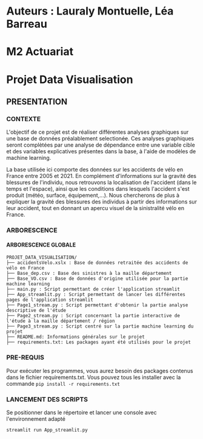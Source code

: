 # Auteurs : Lauraly Montuelle, Léa Barreau
# M2 Actuariat 
# Projet Data Visualisation

## PRESENTATION
### CONTEXTE

L'objectif de ce projet est de réaliser différentes analyses graphiques sur une base de données préalablement selectionée. Ces analyses graphiques seront complètées par une analyse de dépendance entre une variable cible et des variables explicatives présentes dans la base, à l'aide de modèles de machine learning. 
		
La base utilisée ici comporte des données sur les accidents de vélo en France entre 2005 et 2021. En complément d'informations sur la gravité des blessures de l'individu, nous retrouvons la localisation de l'accident (dans le temps et l'espace), ainsi que les conditions dans lesquels l'accident s'est produit (météo, surface, équipement,...). Nous chercherons de plus à expliquer la gravité des blessures des individus à partir des informations sur leur accident, tout en donnant un apercu visuel de la sinistralité vélo en France.


### ARBORESCENCE
#### ARBORESCENCE GLOBALE
```
PROJET_DATA_VISUALISATION/
├── accidentsVelo.xslx : Base de données retraitée des accidents de vélo en France
├── Base_dep.csv : Base des sinistres à la maille département
├── Base_VO.csv : Base de données d'origine utilisée pour la partie machine learning
├── main.py : Script permettant de créer l'application streamlit
├── App_streamlit.py : Script permettant de lancer les différentes pages de l'application streamlit
├── Page1_stream.py : Script permettant d'obtenir la partie analyse descriptive de l'étude
├── Page2_stream.py : Script concernant la partie interactive de l'étude à la maille département / région
├── Page3_stream.py : Script centré sur la partie machine learning du projet
├── README.md: Informations générales sur le projet
├── requirements.txt: Les packages ayant été utilisés pour le projet
```

### PRE-REQUIS
Pour exécuter les programmes, vous aurez besoin des packages contenus dans le fichier requirements.txt. Vous pouvez tous les installer avec la commande `pip install -r requirements.txt`


### LANCEMENT DES SCRIPTS
Se positionner dans le répertoire et lancer une console avec l'environnement adapté

```
streamlit run App_streamlit.py
```
